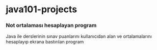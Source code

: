 # java101-projects


### Not ortalaması hesaplayan program
Java ile derslerinin sınav puanlarını kullanıcıdan alan ve ortalamalarını hesaplayıp ekrana bastırılan program
